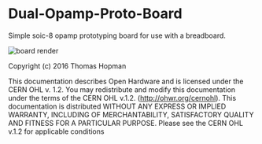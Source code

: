 # Dual-Opamp-Proto-Board

Simple soic-8 opamp prototyping board for use with a breadboard. 

![board render](https://cloud.githubusercontent.com/assets/1520517/16807450/c086a3a8-4918-11e6-867a-71fc498bac14.png)

Copyright (c) 2016 Thomas Hopman

This documentation describes Open Hardware and is licensed under the
CERN OHL v. 1.2.
You may redistribute and modify this documentation under the terms of the
CERN OHL v.1.2. (http://ohwr.org/cernohl). This documentation is distributed
WITHOUT ANY EXPRESS OR IMPLIED WARRANTY, INCLUDING OF
MERCHANTABILITY, SATISFACTORY QUALITY AND FITNESS FOR A
PARTICULAR PURPOSE. Please see the CERN OHL v.1.2 for applicable
conditions

